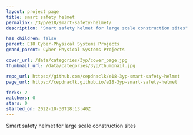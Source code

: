 ```yaml
---
layout: project_page
title: smart safety helmet
permalink: /3yp/e18/smart-safety-helmet/
description: "Smart safety helmet for large scale construction sites"

has_children: false
parent: E18 Cyber-Physical Systems Projects
grand_parent: Cyber-Physical Systems Projects

cover_url: /data/categories/3yp/cover_page.jpg
thumbnail_url: /data/categories/3yp/thumbnail.jpg

repo_url: https://github.com/cepdnaclk/e18-3yp-smart-safety-helmet
page_url: https://cepdnaclk.github.io/e18-3yp-smart-safety-helmet

forks: 2
watchers: 0
stars: 0
started_on: 2022-10-30T18:13:40Z
---
```

Smart safety helmet for large scale construction sites

